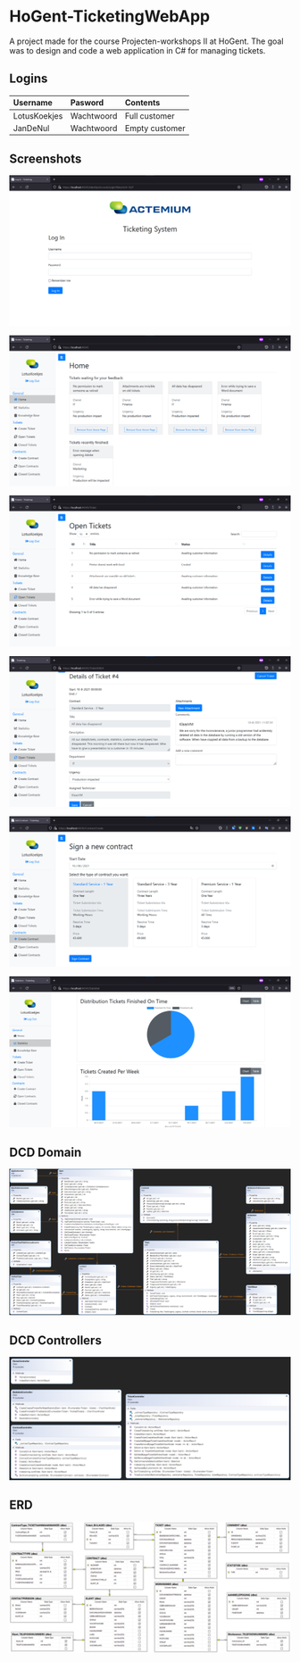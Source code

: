 # HoGent-TicketingWebApp

A project made for the course Projecten-workshops II at HoGent. The goal was to design and code a web application in C# for managing tickets.

## Logins

| Username     | Pasword    | Contents       |
| :----------- | :--------- | :------------- |
| LotusKoekjes | Wachtwoord | Full customer  |
| JanDeNul     | Wachtwoord | Empty customer |

## Screenshots

![Login](Images/Login.png)

![Home](Images/Home.png)

![Tickets](Images/Tickets.png)

![Ticket](Images/Ticket.png)

![Sign a contract](Images/Contracts.png)

![Statistics](Images/Statistics.png)

## DCD Domain

![DCD domain](Images/DCD_Domain.png)

## DCD Controllers

![DCD controllers](Images/DCD_Controllers.png)

## ERD

![ERD](Images/ERD.png)
